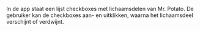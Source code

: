 In de app staat een lijst  checkboxes met lichaamsdelen van Mr. Potato. De gebruiker kan de checkboxes aan- en uitklikken, waarna het lichaamsdeel verschijnt of verdwijnt.

